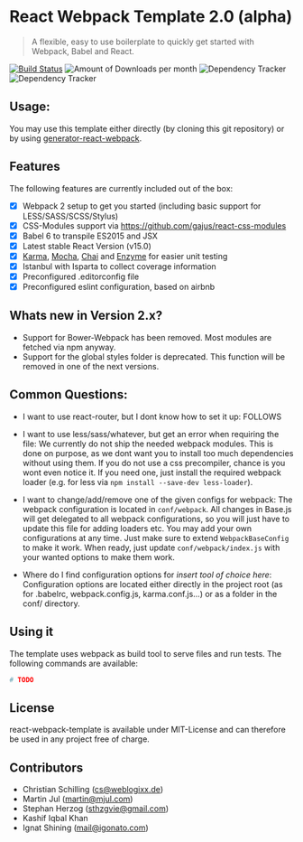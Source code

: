 # React Webpack Template 2.0 (alpha)
> A flexible, easy to use boilerplate to quickly get started with Webpack, Babel and React.

[![Build Status](https://travis-ci.org/react-webpack-generators/react-webpack-template.svg)](https://travis-ci.org/weblogixx/react-webpack-template) ![Amount of Downloads per month](https://img.shields.io/npm/dm/react-webpack-template.svg "Amount of Downloads") ![Dependency Tracker](https://img.shields.io/david/react-webpack-generators/react-webpack-template.svg "Dependency Tracker") ![Dependency Tracker](https://img.shields.io/david/dev/react-webpack-generators/react-webpack-template.svg "Dependency Tracker")

## Usage:
You may use this template either directly (by cloning this git repository) or by using [generator-react-webpack](https://github.com/newtriks/generator-react-webpack).

## Features
The following features are currently included out of the box:

- [x] Webpack 2 setup to get you started (including basic support for LESS/SASS/SCSS/Stylus)
- [x] CSS-Modules support via https://github.com/gajus/react-css-modules
- [x] Babel 6 to transpile ES2015 and JSX
- [x] Latest stable React Version (v15.0)
- [x] [Karma](http://karma-runner.github.io), [Mocha](https://mochajs.org), [Chai](http://chaijs.com) and [Enzyme](http://airbnb.io/projects/enzyme/) for easier unit testing
- [x] Istanbul with Isparta to collect coverage information
- [x] Preconfigured .editorconfig file
- [x] Preconfigured eslint configuration, based on airbnb

## Whats new in Version 2.x?

- Support for Bower-Webpack has been removed. Most modules are fetched via npm anyway.
- Support for the global styles folder is deprecated. This function will be removed in one of the next versions.

## Common Questions:

- I want to use react-router, but I dont know how to set it up:
FOLLOWS

- I want to use less/sass/whatever, but get an error when requiring the file:
We currently do not ship the needed webpack modules. This is done on purpose, as we dont want you to install too much dependencies without using them. If you do not use a css precompiler, chance is you wont even notice it. If you need one, just install the required webpack loader (e.g. for less via ```npm install --save-dev less-loader```).

- I want to change/add/remove one of the given configs for webpack:
The webpack configuration is located in ```conf/webpack```. All changes in Base.js will get delegated to all webpack configurations, so you will just have to update this file for adding loaders etc. You may add your own configurations at any time. Just make sure to extend ```WebpackBaseConfig``` to make it work. When ready, just update ```conf/webpack/index.js``` with your wanted options to make them work.

- Where do I find configuration options for *insert tool of choice here*:
Configuration options are located either directly in the project root (as for .babelrc, webpack.config.js, karma.conf.js...) or as a folder in the conf/ directory.

## Using it
The template uses webpack as build tool to serve files and run tests. The following commands are available:

```bash
# TODO
```

## License
react-webpack-template is available under MIT-License and can therefore be used in any project free of charge.

## Contributors
- Christian Schilling (cs@weblogixx.de)
- Martin Jul (martin@mjul.com)
- Stephan Herzog (sthzgvie@gmail.com)
- Kashif Iqbal Khan
- Ignat Shining (mail@igonato.com)
